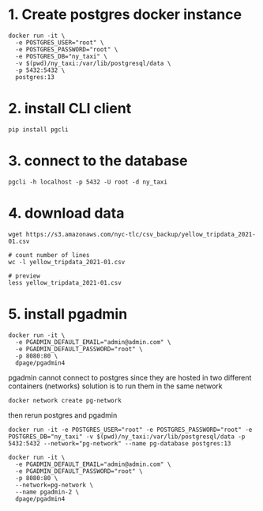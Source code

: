 

# 1. Create postgres docker instance

```
docker run -it \
  -e POSTGRES_USER="root" \
  -e POSTGRES_PASSWORD="root" \
  -e POSTGRES_DB="ny_taxi" \
  -v $(pwd)/ny_taxi:/var/lib/postgresql/data \
  -p 5432:5432 \
  postgres:13
```

# 2. install CLI client 

```
pip install pgcli
```

# 3. connect to the database
```
pgcli -h localhost -p 5432 -U root -d ny_taxi
```

# 4. download data
```
wget https://s3.amazonaws.com/nyc-tlc/csv_backup/yellow_tripdata_2021-01.csv

# count number of lines 
wc -l yellow_tripdata_2021-01.csv 

# preview
less yellow_tripdata_2021-01.csv  

```


# 5. install pgadmin
```
docker run -it \
  -e PGADMIN_DEFAULT_EMAIL="admin@admin.com" \
  -e PGADMIN_DEFAULT_PASSWORD="root" \
  -p 8080:80 \
  dpage/pgadmin4
```
pgadmin cannot connect to postgres since they are hosted in two different containers (networks)
solution is to run them in the same network 
```
docker network create pg-network
```

then rerun postgres and pgadmin
```
docker run -it -e POSTGRES_USER="root" -e POSTGRES_PASSWORD="root" -e POSTGRES_DB="ny_taxi" -v $(pwd)/ny_taxi:/var/lib/postgresql/data -p 5432:5432 --network="pg-network" --name pg-database postgres:13
```

```
docker run -it \
  -e PGADMIN_DEFAULT_EMAIL="admin@admin.com" \
  -e PGADMIN_DEFAULT_PASSWORD="root" \
  -p 8080:80 \
  --network=pg-network \
  --name pgadmin-2 \
  dpage/pgadmin4
```




